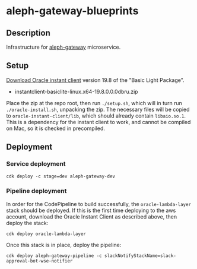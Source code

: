 # aleph-gateway-blueprints

## Description
Infrastructure for [aleph-gateway](https://github.com/ndlib/aleph-gateway) microservice.

## Setup
[Download Oracle instant client](https://www.oracle.com/database/technologies/instant-client/linux-x86-64-downloads.html) version 19.8 of the "Basic Light Package".

- instantclient-basiclite-linux.x64-19.8.0.0.0dbru.zip

Place the zip at the repo root, then run `./setup.sh`, which will in turn run `./oracle-install.sh`, unpacking the zip.
The necessary files will be copied to `oracle-instant-client/lib`, which should already contain `libaio.so.1`. This is a dependency for the instant client to work, and cannot be compiled on Mac, so it is checked in precompiled.

## Deployment
### Service deployment
```
cdk deploy -c stage=dev aleph-gateway-dev
```

### Pipeline deployment
In order for the CodePipeline to build successfully, the `oracle-lambda-layer` stack should be deployed. If this is the first time deploying to the aws account, download the Oracle Instant Client as described above, then deploy the stack:
```
cdk deploy oracle-lambda-layer
```
Once this stack is in place, deploy the pipeline:
```
cdk deploy aleph-gateway-pipeline -c slackNotifyStackName=slack-approval-bot-wse-notifier
```
